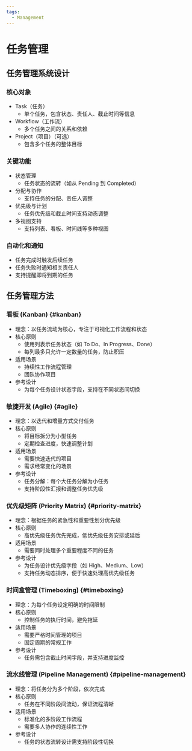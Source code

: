 ```yaml
---
tags:
  - Management
---
```


# 任务管理

## 任务管理系统设计

### 核心对象

- Task（任务）
  - 单个任务，包含状态、责任人、截止时间等信息
- Workflow（工作流）
  - 多个任务之间的关系和依赖
- Project（项目）（可选）
  - 包含多个任务的整体目标

### 关键功能

- 状态管理
  - 任务状态的流转（如从 Pending 到 Completed）
- 分配与协作
  - 支持任务的分配、责任人调整
- 优先级与计划
  - 任务优先级和截止时间支持动态调整
- 多视图支持
  - 支持列表、看板、时间线等多种视图

### 自动化和通知

- 任务完成时触发后续任务
- 任务失败时通知相关责任人
- 支持提醒即将到期的任务

## 任务管理方法

### 看板 (Kanban) {#kanban}

- 理念：以任务流动为核心，专注于可视化工作流程和状态
- 核心原则
  - 使用列表示任务状态（如 To Do、In Progress、Done）
  - 每列最多只允许一定数量的任务，防止积压
- 适用场景
  - 持续性工作流程管理
  - 团队协作项目
- 参考设计
  - 为每个任务设计状态字段，支持在不同状态间切换

### 敏捷开发 (Agile) {#agile}

- 理念：以迭代和增量方式交付任务
- 核心原则
  - 将目标拆分为小型任务
  - 定期检查进度，快速调整计划
- 适用场景
  - 需要快速迭代的项目
  - 需求经常变化的场景
- 参考设计
  - 任务分解：每个大任务分解为小任务
  - 支持阶段性汇报和调整任务优先级

### 优先级矩阵 (Priority Matrix) {#priority-matrix}

- 理念：根据任务的紧急性和重要性划分优先级
- 核心原则
  - 高优先级任务优先完成，低优先级任务安排或延后
- 适用场景
  - 需要同时处理多个重要程度不同的任务
- 参考设计
  - 为任务设计优先级字段（如 High、Medium、Low）
  - 支持任务动态排序，便于快速处理高优先级任务

### 时间盒管理 (Timeboxing) {#timeboxing}

- 理念：为每个任务设定明确的时间限制
- 核心原则
  - 控制任务的执行时间，避免拖延
- 适用场景
  - 需要严格时间管理的项目
  - 固定周期的常规工作
- 参考设计
  - 任务需包含截止时间字段，并支持进度监控

### 流水线管理 (Pipeline Management) {#pipeline-management}

- 理念：将任务分为多个阶段，依次完成
- 核心原则
  - 任务在不同阶段间流动，保证流程清晰
- 适用场景
  - 标准化的多阶段工作流程
  - 需要多人协作的连续性工作
- 参考设计
  - 任务的状态流转设计需支持阶段性切换
